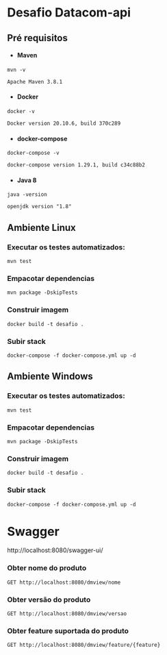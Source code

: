 # Desafio Datacom-api

## Pré requisitos
- #### Maven
````
mvn -v

Apache Maven 3.8.1
````
- #### Docker

````
docker -v

Docker version 20.10.6, build 370c289
````

- #### docker-compose

````
docker-compose -v

docker-compose version 1.29.1, build c34c88b2
````


- #### Java 8
````
java -version

openjdk version "1.8" 
````

## Ambiente Linux

### Executar os testes automatizados:

````
mvn test
````
### Empacotar dependencias
```
mvn package -DskipTests
``` 
### Construir imagem 
```
docker build -t desafio .
``` 
### Subir stack
```
docker-compose -f docker-compose.yml up -d
``` 

## Ambiente Windows

### Executar os testes automatizados:

````
mvn test 
````
### Empacotar dependencias
```
mvn package -DskipTests
``` 
### Construir imagem
```
docker build -t desafio .
``` 
### Subir stack
```
docker-compose -f docker-compose.yml up -d
``` 

# Swagger
http://localhost:8080/swagger-ui/

### Obter nome do produto

```
GET http://localhost:8080/dmview/nome
```


### Obter versão do produto

```
GET http://localhost:8080/dmview/versao
```

### Obter feature suportada do produto

```
GET http://localhost:8080/dmview/feature/{feature}
```

